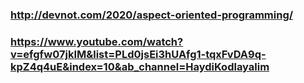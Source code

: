 ### http://devnot.com/2020/aspect-oriented-programming/

### https://www.youtube.com/watch?v=efgfw07jkIM&list=PLd0jsEi3hUAfg1-tqxFvDA9q-kpZ4q4uE&index=10&ab_channel=HaydiKodlayalim

